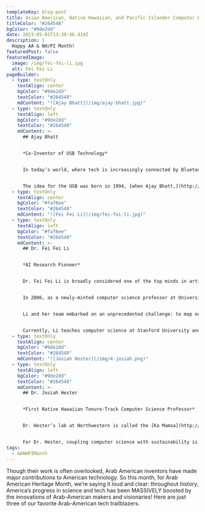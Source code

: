 ```yaml
---
templateKey: blog-post
title: Asian American, Native Hawaiian, and Pacific Islander Computer Programmers
titleColor: "#264548"
bgColor: "#9de2dd"
date: 2023-05-01T13:39:46.419Z
description: |
  Happy AA & NH/PI Month!
featuredPost: false
featuredImage:
  image: /img/fei-fei-li.jpg
  alt: Fei Fei Li
pageBuilder:
  - type: textOnly
    textAlign: center
    bgColor: "#9de2dd"
    textColor: "#264548"
    mdContent: "![Ajay Bhatt](/img/ajay-bhatt.jpg)"
  - type: textOnly
    textAlign: left
    bgColor: "#9de2dd"
    textColor: "#264548"
    mdContent: >-
      ## Ajay Bhatt


      *Co-Inventor of USB Technology*


      In today’s world, where tech is increasingly connected by Bluetooth and WiFi and wires are fast disappearing, it’s easy to forget the key technologies that got us here. But even for those of us who have the most cutting-edge tech, it’s difficult to avoid the USB.


      The idea for the USB was born in 1994, [when Ajay Bhatt,](http://www.cnn.com/2010/TECH/02/04/ajay.bhatt.usb.inventor/index.html) an Indian-born computer architect working for Intel, found himself frustrated by his daughter’s difficulty in connecting a printer to the family computer. Then and there, Bhatt decided that data transfers like the one his daughter needed should be no more difficult than plugging a cord into a wall outlet. After pitching the idea for USB tech to his colleagues at Intel, Bhatt put together a team of experts from Intel and other companies to design a new way of connecting computers. USB transformed how people used computers, becoming one of the most successful, enduring connection technologies in history.
  - type: textOnly
    textAlign: center
    bgColor: "#faf6ee"
    textColor: "#264548"
    mdContent: "![Fei Fei Li](/img/fei-fei-li.jpg)"
  - type: textOnly
    textAlign: left
    bgColor: "#faf6ee"
    textColor: "#264548"
    mdContent: >-
      ## Dr. Fei Fei Li


      *AI Research Pioneer*


      Dr. Fei Fei Li is broadly considered one of the top minds in artificial intelligence. 


      In 2006, as a newly-minted computer science professor at University of Illinois Urbana-Champaign, Li watched her colleagues across academia and the AI industry hammering away at the same concept: a better algorithm would make better decisions. But she realized a limitation to this approach—the best algorithm wouldn’t work well if the data it learned from didn’t reflect the real world. Her solution? Build a better dataset.


      Li and her team embarked on an unprecedented challenge: to map out the entire world of objects. What resulted was [ImageNet](https://www.image-net.org/), a massive visual object recognition database that acted as the catalyst for the AI boom we’re witnessing today.


      Currently, Li teaches computer science at Stanford University and serves as Co-Director of Stanford’s Human-Centered AI Institute. During one brief sabbatical from Stanford, she was Vice President at Google and served as Chief Scientist of AI/ML at Google Cloud. Li is also the co-founder of [AI4ALL](https://ai-4-all.org/), a nonprofit dedicated to boosting diversity and inclusion in AI.
  - type: textOnly
    textAlign: center
    bgColor: "#9de2dd"
    textColor: "#264548"
    mdContent: "![Josiah Hester](/img/4-josiah.png)"
  - type: textOnly
    textAlign: left
    bgColor: "#9de2dd"
    textColor: "#264548"
    mdContent: >-
      ## Dr. Josiah Hester


      *First Native Hawaiian Tenure-Track Computer Science Professor*


      Dr. Hester’s lab at Northwestern is called the [Ka Mamoa](http://kamoamoa.eecs.northwestern.edu/) lab. The name comes from the [mamoa](http://kamoamoa.eecs.northwestern.edu/about/),  a small indentation at the rear of ancient Hawaiian canoes, where the spirit sits to provide guidance on voyages. Dr. Hester chose this name because he considers it the role of scientists to function as a guide for society, especially when tackling global-scale challenges, such as climate change, where often the direction is unknown and the destination far off. In his lab, Dr. Hester and his team are focused on building smart electronic devices to support applications across health care, environmental stewardship, and space exploration: smart face masks that monitor respiration and mask fit, soil-powered sensors for smart cities, and [even a battery-free Game Boy](http://news.northwestern.edu/stories/2020/09/battery-free-game-boy-runs-forever/). 


      For Dr. Hester, coupling computer science with sustainability is deeply motivated by his cultural heritage. As a Native Hawaiian, Dr. Hester understands how Native peoples’ expertise about their home landscapes far exceeds the expertise of people with a doctoral education. In his lab, Dr. Hester champions engaging technology to address issues that Indigenous people care deeply about, thereby broadening participation in STEM.
tags:
  - AANHPIMonth
---
```

Though their work is often overlooked, Arab American inventors have made major contributions to American technology. So this month, for Arab American Heritage Month, we’re saying it loud and clear: throughout history, America’s progress in science and tech has been MASSIVELY boosted by the innovations of Arab-American makers and visionaries! Here are just three of our favorite Arab-American tech trailblazers.